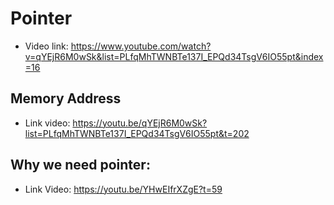 # Pointer
* Video link: 
            https://www.youtube.com/watch?v=qYEjR6M0wSk&list=PLfqMhTWNBTe137I_EPQd34TsgV6IO55pt&index=16
## Memory Address
* Link video: 
            https://youtu.be/qYEjR6M0wSk?list=PLfqMhTWNBTe137I_EPQd34TsgV6IO55pt&t=202
## Why we need pointer:
* Link Video: 
        https://youtu.be/YHwEIfrXZgE?t=59